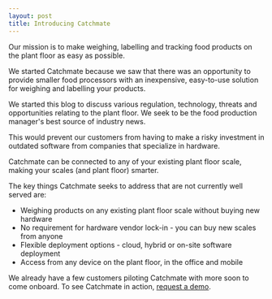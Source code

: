 ```yaml
---
layout: post
title: Introducing Catchmate
---
```


Our mission is to make weighing, labelling and tracking food products on the plant floor as easy as possible.

We started Catchmate because we saw that there was an opportunity to provide smaller food processors with an inexpensive, easy-to-use solution for weighing and labelling your products.

We started this blog to discuss various regulation, technology, threats and opportunities relating to the plant floor. We seek to be the food production manager's best source of industry news.

This would prevent our customers from having to make a risky investment in outdated software from companies that specialize in hardware.

Catchmate can be connected to any of your existing plant floor scale, making your scales (and plant floor) smarter.

The key things Catchmate seeks to address that are not currently well served are:
* Weighing products on any existing plant floor scale without buying new hardware
* No requirement for hardware vendor lock-in - you can buy new scales from anyone
* Flexible deployment options - cloud, hybrid or on-site software deployment
* Access from any device on the plant floor, in the office and mobile

We already have a few customers piloting Catchmate with more soon to come onboard. To see Catchmate in action, [request a demo](mailto:hello@catchmate.ca?Subject=Catchmate%20Demo). 
